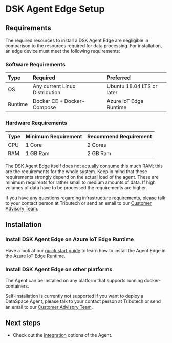 # DSK Agent Edge Setup

## Requirements

The required resources to install a DSK Agent Edge are negligible in comparison to the resources required for data processing. For installation, an edge device must meet the following requirements:

### Software Requirements

| Type    | Required                       | Preferred                 |
| :------ | :----------------------------- | :------------------------ |
| OS      | Any current Linux Distribution | Ubuntu 18.04 LTS or later |
| Runtime | Docker CE + Docker-Compose     | Azure IoT Edge Runtime    |

### Hardware Requirements

| Type | Minimum Requirement | Recommend Requirement |
| :--- | :------------------ | :-------------------- |
| CPU  | 1 Core              | 2 Cores               |
| RAM  | 1 GB Ram            | 2 GB Ram              |

The DSK Agent Edge itself does not actually consume this much RAM; this are the requirements for the whole system. Keep in mind that these requirements strongly depend on the actual load of the agent. These are minimum requirents for rather small to medium amounts of data. If high volumes of data have to be processed the requirements are higher.

If you have any questions regarding infrastructure requirements, please talk to your contact person at Tributech or send an email to our [Customer Advisory Team](mailto:customer-advisory@tributech.io).

## Installation

### Install DSK Agent Edge on Azure IoT Edge Runtime

Have a look at our [quick start guide](../../quickstart/overview.md) to learn how to install the Agent Edge in the Azure IoT Edge Runtime.

### Install DSK Agent Edge on other platforms

The Agent can be installed on any platform that supports running docker-containers.

Self-installation is currently not supported if you want to deploy a DataSpace Agent, please talk to your contact person at Tributech or send an email to our [Customer Advisory Team](https://www.tributech.io/about-us/).

## Next steps

- Check out the [integration](../../integration/agent/examples.md) options of the Agent.
